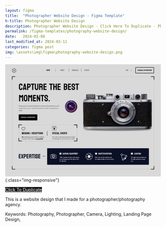 ```yaml
---
layout: figma
title:  "Photographer Website Design - Figma Template"
h-title: Photographer Website Design
description: Photographer Website Design - Click Here To Duplicate - Photography - Camera - Lighting - Website Hero Design
permalink: /figma-templates/photography-website-design/
date:   2024-02-08
last_modified_at: 2024-03-11
categories: figma post
img: \assets\img\figma\photography-website-design.png
---
```


![Photographer Website Landing Page Design - Figma Template](/assets\img\figma\photography-website-design.png){:class="img-responsive"}

<a style="color:#fff;background:#161515;"
class="button" href="https://www.figma.com/community/file/1334398057374604365/photographer-website-design" target="_blank">Click To Duplicate</a>

This is a website design that I made for a photographer/photography agency.

Keywords: Photography, Photographer, Camera, Lighting, Landing Page Design,